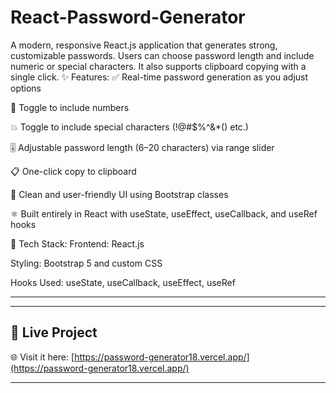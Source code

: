 # React-Password-Generator
A modern, responsive React.js application that generates strong, customizable passwords. Users can choose password length and include numeric or special characters. It also supports clipboard copying with a single click.
✨ Features:
✅ Real-time password generation as you adjust options

🔢 Toggle to include numbers

💥 Toggle to include special characters (!@#$%^&*() etc.)

🎚 Adjustable password length (6–20 characters) via range slider

📋 One-click copy to clipboard

🎨 Clean and user-friendly UI using Bootstrap classes

⚛️ Built entirely in React with useState, useEffect, useCallback, and useRef hooks

🧠 Tech Stack:
Frontend: React.js

Styling: Bootstrap 5 and custom CSS

Hooks Used: useState, useCallback, useEffect, useRef

------------
---

## 🚀 Live Project

🌐 Visit it here: [https://password-generator18.vercel.app/](https://password-generator18.vercel.app/)

---


